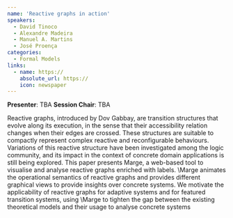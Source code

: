 ```yaml
---
name: 'Reactive graphs in action'
speakers:
  - David Tinoco
  - Alexandre Madeira
  - Manuel A. Martins
  - José Proença 
categories:
  - Formal Models
links:
  - name: https://
    absolute_url: https://
    icon: newspaper
---
```


**Presenter**: TBA
**Session Chair**: TBA

Reactive graphs, introduced by Dov Gabbay, are transition structures that evolve along its execution, in the sense that their accessibility relation changes when their edges are crossed. These structures are suitable to compactly represent complex reactive and reconfigurable behaviours.
Variations of this reactive structure have been investigated among the logic community, and its impact in the context of concrete domain applications is still being explored.
This paper presents Marge, a web-based tool to visualise and analyse reactive graphs enriched with labels. \Marge animates the operational semantics of reactive graphs and provides different graphical views to provide insights over concrete systems. We motivate the applicability of reactive graphs for adaptive systems and for featured transition systems, using \Marge to tighten the gap between the existing theoretical models and their usage to analyse concrete systems